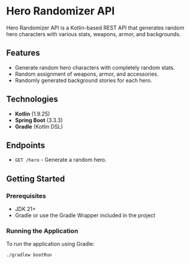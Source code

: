 # Hero Randomizer API

Hero Randomizer API is a Kotlin-based REST API that generates random hero characters with various stats, weapons, armor, and backgrounds. 

## Features

- Generate random hero characters with completely random stats.
- Random assignment of weapons, armor, and accessories.
- Randomly generated background stories for each hero.

## Technologies

- **Kotlin** (1.9.25)
- **Spring Boot** (3.3.3)
- **Gradle** (Kotlin DSL)

## Endpoints
- `GET /hero` - Generate a random hero.

## Getting Started

### Prerequisites

- JDK 21+
- Gradle or use the Gradle Wrapper included in the project

### Running the Application

To run the application using Gradle:

```bash
./gradlew bootRun
